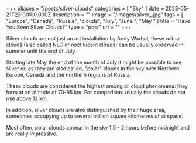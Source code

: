 +++
aliases = "/posts/silver-clouds"
categories = [ "Sky" ]
date = 2023-05-21T23:00:00.000Z
description = ""
image = "/images/silver_.jpg"
tags = [
  "Europe",
  "Canada",
  "Russia",
  "clouds",
  "July",
  "June ",
  "May "
]
title = "Have You Seen Silver Clouds?"
type = "post"
url = ""
+++

Silver clouds are not just an art installation by Andy Warhol, these actual clouds (also called NLC or noctilucent clouds) can be usually observed in summer until the end of July.

Starting late May the end of the month of July it might be possible to see silver or, as they are also called, "polar" clouds in the sky over Northern Europe, Canada and the northern regions of Russia.

These clouds are considered the highest among all cloud phenomena: they form at an altitude of 70-95 km. For comparison: usually the clouds do not rise above 12 km.

In addition, silver clouds are also distinguished by their huge area, sometimes occupying up to several million square kilometres of airspace.

Most often, polar clouds appear in the sky 1,5 - 2 hours before midnight and are really impressive.
